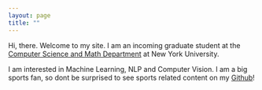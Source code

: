 ```yaml
---
layout: page
title: ""
---
```


Hi, there. Welcome to my site. I am an incoming graduate student at the [Computer Science and Math Department](https://math.nyu.edu/dynamic/masters/ms-gsas/ms-scientific-computing) at New York University.

I am interested in Machine Learning, NLP and Computer Vision. I am a big sports fan, so dont be surprised to see sports related content on my [Github](https://github.com/pranav2902)!

